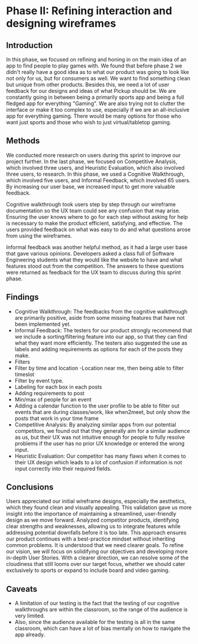 # Phase II: Refining interaction and designing wireframes

## Introduction

In this phase, we focused on refining and honing in on the main idea of an app to find people to play games with. We found that before phase 2 we didn't really have a good idea as to what our product was going to look like not only for us, but for consumers as well. We want to find something clean but unique from other products. Besides this, we need a lot of user feedback for our designs and ideas of what Pickup should be. We are constantly going in between being a primarily sports app and being a full fledged app for everything "Gaming". We are also trying not to clutter the interface or make it too complex to use, especially if we are an all-inclusive app for everything gaming. There would be many options for those who want just sports and those who wish to just virtual/tabletop gaming.

## Methods
We conducted more research on users during this sprint to improve our project further. In the last phase, we focused on Competitive Analysis, which involved three users, and Heuristic Evaluation, which also involved three users, to research. In this phase, we used a Cognitive Walkthrough, which involved five users, and Informal Feedback, which involved 65 users. By increasing our user base, we increased input to get more valuable feedback.

Cognitive walkthrough took users step by step through our wireframe documentation so the UX team could see any confusion that may arise. Ensuring the user knows where to go for each step without asking for help is necessary to make the product efficient, satisfying, and effective. The users provided feedback on what was easy to do and what questions arose from using the wireframes.

Informal feedback was another helpful method, as it had a large user base that gave various opinions. Developers asked a class full of Software Engineering students what they would like the website to have and what features stood out from the competition. The answers to these questions were returned as feedback for the UX team to discuss during this sprint phase.

## Findings
- Cognitive Walkthrough: The feedbacks from the cognitive walkthrough are
primarily positive, aside from some missing features that have not been
implemented yet.
- Informal Feedback: The testers for our product strongly recommend that we
include a sorting/filtering feature into our app, so that they can find what they
want more efficiently. The testers also suggested the use as labels and adding
requirements as options for each of the posts they make.
-  Filters
- Filter by time and location
-Location near me, then being able to filter timeslot
- Filter by event type.
- Labeling for each box in each posts
- Adding requirements to post
- Min/max of people for an event
- Adding a calendar function to the user profile to be able to filter out events
that are during classes/work, like when2meet, but only show the posts that
work in your time frame
- Competitive Analysis: By analyzing similar apps from our potential competitors,
we found out that they generally aim for a similar audience as us, but their UX
was not intuitive enough for people to fully resolve problems if the user has no
prior UX knowledge or entered the wrong input.
- Heuristic Evaluation: Our competitor has many flaws when it comes to their UX
design which leads to a lot of confusion if information is not input correctly into
their required fields.


## Conclusions
Users appreciated our initial wireframe designs, especially the aesthetics, which they found clean and visually appealing. This validation gave us more insight into the importance of maintaining a streamlined, user-friendly design as we move forward.
Analyzed competitor products, identifying clear strengths and weaknesses, allowing us to integrate features while addressing potential downfalls before it is too late. This approach ensures our product continues with a best-practice mindset without inheriting common problems.
It is understood that we need clearer goals. To refine our vision, we will focus on solidifying our objectives and developing more in-depth User Stories. With a clearer direction, we can resolve some of the cloudiness that still looms over our target focus, whether we should cater exclusively to sports or expand to include board and video gaming.

## Caveats

- A limitation of our testing is the fact that the testing of our cognitive
walkthroughs are within the classroom, so the range of the audience is very
limited.
- Also, since the audience available for the testing is all in the same
classroom, which can have a lot of bias mentally on how to navigate the app
already.
